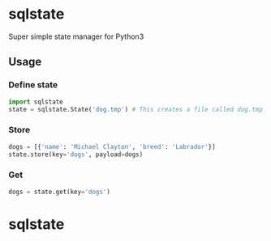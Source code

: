 # sqlstate
Super simple state manager for Python3

## Usage
### Define state
```python
import sqlstate
state = sqlstate.State('dog.tmp') # This creates a file called dog.tmp where your state will be saved.
```
### Store
```python
dogs = [{'name': 'Michael Clayton', 'breed': 'Labrador'}]
state.store(key='dogs', payload=dogs)
```
### Get
```python
dogs = state.get(key='dogs')
```
# sqlstate
